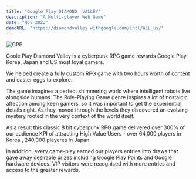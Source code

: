 ```yaml
---
title: "Google Play DIAMOND  VALLEY"
description: "A Multi-player Web Game"
date: "Nov 2023"
demoURL: "https://diamondvalley.withgoogle.com/intl/ALL_us/"
---
```


![GPP](/gpp.png)

Goole Play Diamond Valley is a cyberpunk RPG game rewards Google Play Korea, Japan and US most loyal gamers.

We helped create a fully custom RPG game with two hours worth of content and easter eggs to explore.

The game imagines a perfect shimmering world where intelligent robots live alongside humans. The Role-Playing Game genre inspires a lot of nostalgic affection among keen gamers, so it was important to get the experiential details right. As they moved through the levels they discovered an evolving mystery rooted in the very context of the world itself.

As a result this classic 8 bit cyberpunk RPG game delivered over 300% of our audience KPI of attracting High Value Users - over 64,000 players in Korea , 240,000 playeres in Japan.

In addition, every game-play earned our players entries into draws that gave away desirable prizes including Google Play Points and Google hardware devices. VIP visitors were recognised with more entries and access to the greater rewards.